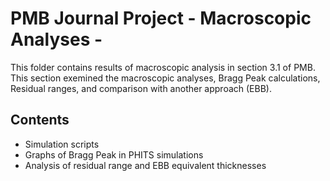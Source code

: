 # PMB Journal Project - Macroscopic Analyses -
This folder contains results of macroscopic analysis in section 3.1 of PMB.
This section exemined the macroscopic analyses, Bragg Peak calculations, Residual ranges,
and comparison with another approach (EBB).

## Contents
- Simulation scripts
- Graphs of Bragg Peak in PHITS simulations
- Analysis of residual range and EBB equivalent thicknesses
